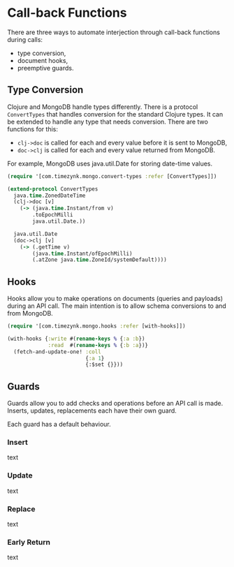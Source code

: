 # Call-back Functions

There are three ways to automate interjection through call-back functions during calls:
* type conversion,
* document hooks,
* preemptive guards.


## Type Conversion

Clojure and MongoDB handle types differently. There is a protocol `ConvertTypes` that handles conversion for the standard Clojure types. It can be extended to handle any type that needs conversion. There are two functions for this:
* `clj->doc` is called for each and every value before it is sent to MongoDB,
* `doc->clj` is called for each and every value returned from MongoDB.

For example, MongoDB uses java.util.Date for storing date-time values. 


```Clojure
(require '[com.timezynk.mongo.convert-types :refer [ConvertTypes]])

(extend-protocol ConvertTypes
  java.time.ZonedDateTime
  (clj->doc [v]
    (-> (java.time.Instant/from v)
        .toEpochMilli
        java.util.Date.))

  java.util.Date
  (doc->clj [v]
    (-> (.getTime v)
        (java.time.Instant/ofEpochMilli)
        (.atZone java.time.ZoneId/systemDefault))))


```

## Hooks

Hooks allow you to make operations on documents (queries and payloads) during an API call. The main intention is to allow schema conversions to and from MongoDB.

```Clojure
(require '[com.timezynk.mongo.hooks :refer [with-hooks]])

(with-hooks {:write #(rename-keys % {:a :b})
             :read  #(rename-keys % {:b :a})}
  (fetch-and-update-one! :coll
                         {:a 1}
                         {:$set {}}))
```

## Guards

Guards allow you to add checks and operations before an API call is made. Inserts, updates, replacements each have their own guard.

Each guard has a default behaviour.

### Insert

text

### Update

text

### Replace

text

### Early Return

text
